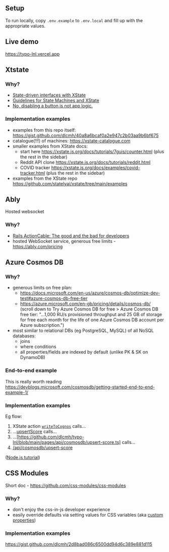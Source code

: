 ## Setup

To run locally, copy `.env.example` to `.env.local` and fill up with the appropriate values.

## Live demo

https://typo-lnl.vercel.app

## Xtstate

### Why?

- [State-driven interfaces with XState](https://blog.logrocket.com/state-driven-interfaces-with-xstate/)
- [Guidelines for State Machines and XState](https://kyleshevlin.com/guidelines-for-state-machines-and-xstate)
- [No, disabling a button is not app logic.](https://dev.to/davidkpiano/no-disabling-a-button-is-not-app-logic-598i)

### Implementation examples

- examples from this repo itself: https://gist.github.com/dlcmh/40a8a6bcaf0a2e947c2b03aa9b6bf675
- catalogue(!!!) of machines: https://xstate-catalogue.com
- smaller examples from XState docs:
  - start here https://xstate.js.org/docs/tutorials/7guis/counter.html (plus the rest in the sidebar)
  - Reddit API clone https://xstate.js.org/docs/tutorials/reddit.html
  - COVID tracker https://xstate.js.org/docs/examples/covid-tracker.html (plus the rest in the sidebar)
- examples from the XState repo https://github.com/statelyai/xstate/tree/main/examples

## Ably

Hosted websocket

### Why?

- [Rails ActionCable: The good and the bad for developers](https://ably.com/blog/rails-actioncable-the-good-and-the-bad)
- hosted WebSocket service, generous free limits - https://ably.com/pricing

## Azure Cosmos DB

### Why?

- generous limits on free plan:
  - https://docs.microsoft.com/en-us/azure/cosmos-db/optimize-dev-test#azure-cosmos-db-free-tier
  - https://azure.microsoft.com/en-gb/pricing/details/cosmos-db/ (scroll down to Try Azure Cosmos DB for free > Azure Cosmos DB free tier: "...1,000 RU/s provisioned throughput and 25 GB of storage for free each month for the life of one Azure Cosmos DB account per Azure subscription.")
- most similar to relational DBs (eg PostgreSQL, MySQL) of all NoSQL databases:
  - joins
  - where conditions
  - all properties/fields are indexed by default (unlike PK & SK on DynamoDB)

### End-to-end example

This is really worth reading https://devblogs.microsoft.com/cosmosdb/getting-started-end-to-end-example-1/

### Implementation examples

Eg flow:

1. XState action [`writeToCognos`](https://github.com/dlcmh/typo-lnl/blob/main/containers/typo/Challenge/challengeMachine.ts#L140) calls...
2. ...[upsertScore](https://github.com/dlcmh/typo-lnl/blob/01581be7114c5c9ad3d92713b562b4dba5af0dd5/helpers/cosmosdb/upsertScore.ts#L7) calls...
3. ...[https://github.com/dlcmh/typo-lnl/blob/main/pages/api/cosmosdb/upsert-score.ts] calls...
4. [/api/cosmosdb/upsert-score](https://github.com/dlcmh/typo-lnl/blob/main/pages/api/cosmosdb/upsert-score.ts)

([Node.js tutorial](https://docs.microsoft.com/en-us/azure/cosmos-db/sql/sql-api-nodejs-get-started))

## CSS Modules

Short doc - https://github.com/css-modules/css-modules

### Why?

- don't enjoy the css-in-js developer experience
- easily override defaults via setting values for CSS variables (aka [custom properties](https://developer.mozilla.org/en-US/docs/Web/CSS/Using_CSS_custom_properties))

### Implementation examples

https://gist.github.com/dlcmh/2d8bad086c6500dd94d6c389e881d115

